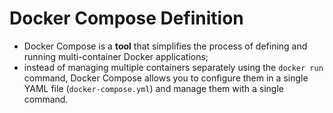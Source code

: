 # Docker Compose Definition

- Docker Compose is a **tool** that simplifies the process of defining and running multi-container Docker applications;
- instead of managing multiple containers separately using the `docker run` command, Docker Compose allows you to configure them in a single YAML file (`docker-compose.yml`) and manage them with a single command.
